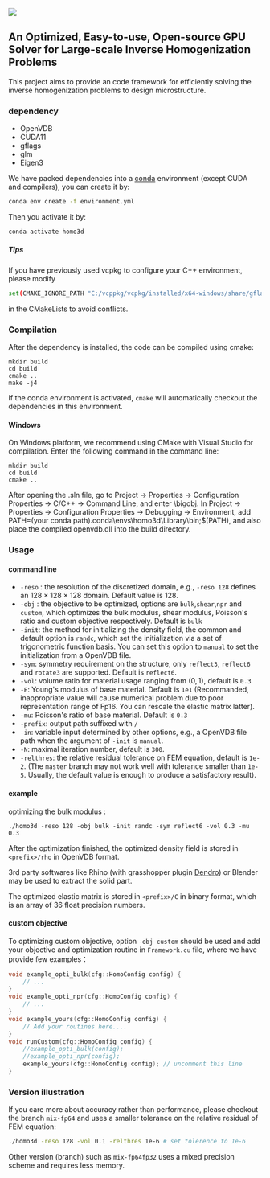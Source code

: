 ![](https://s2.loli.net/2023/06/13/pIOTzngcB4blmN8.png)
## An Optimized, Easy-to-use, Open-source GPU Solver for Large-scale Inverse Homogenization Problems

This project aims to provide an code framework for efficiently solving the inverse homogenization problems to design microstructure.  

### dependency

* OpenVDB
* CUDA11
* gflags
* glm
* Eigen3

We have packed dependencies into a [conda](https://docs.conda.io/en/latest/miniconda.html) environment (except CUDA  and compilers), you can create it by:

```bash
conda env create -f environment.yml
```

Then you activate it by:

```bash
conda activate homo3d
```
##### Tips

If you have previously used vcpkg to configure your C++ environment, please modify
```bash
set(CMAKE_IGNORE_PATH "C:/vcppkg/vcpkg/installed/x64-windows/share/gflags")
```
in the CMakeLists to avoid conflicts.


### Compilation

After the dependency is installed, the code can be compiled using cmake:

```shell
mkdir build
cd build
cmake ..
make -j4
```

If the conda environment is activated, `cmake` will automatically checkout the dependencies in this environment.

#### Windows

On Windows platform, we recommend using CMake with Visual Studio for compilation. Enter the following command in the command line:

```shell
mkdir build
cd build
cmake ..
```

After opening the .sln file, go to Project -> Properties -> Configuration Properties -> C/C++ -> Command Line, and enter \bigobj.
In Project -> Properties -> Configuration Properties -> Debugging -> Environment, add PATH=(your conda path).conda\envs\homo3d\Library\bin;$(PATH), and also place the compiled openvdb.dll into the build directory.

### Usage

#### command line

* `-reso` : the resolution of the discretized domain, e.g., `-reso 128` defines an $128\times128\times128$ domain. Default value is 128.
* `-obj` : the objective to be optimized, options are `bulk`,`shear`,`npr` and `custom`, which optimizes the bulk modulus, shear modulus, Poisson's ratio and custom objective respectively. Default is `bulk`
* `-init`: the method for initializing the density field, the common and default option is `randc`, which set the initialization via  a set of trigonometric function basis. You can set this option to `manual` to set the initialization from a OpenVDB file.
* `-sym`: symmetry requirement on the structure, only `reflect3`, `reflect6` and `rotate3` are supported. Default is `reflect6`.
* `-vol`: volume ratio for material usage ranging from $(0,1)$, default is `0.3`
* `-E`: Young's  modulus of base material. Default is `1e1` (Recommanded, inappropriate value will cause numerical problem due to poor representation range of Fp16. You can rescale the elastic matrix latter).
* `-mu`: Poisson's ratio of base material. Default is `0.3`
* `-prefix`: output path suffixed with `/` 
* `-in`: variable input determined by other options, e.g., a OpenVDB file path when the argument of `-init` is `manual`.
* `-N`: maximal iteration number, default is `300`.
* `-relthres`: the relative residual tolerance on FEM equation, default is `1e-2`. (The `master` branch may not work well with tolerance smaller than `1e-5`. Usually, the default value is enough to produce a satisfactory result).



#### example

optimizing the bulk modulus :

```shell
./homo3d -reso 128 -obj bulk -init randc -sym reflect6 -vol 0.3 -mu 0.3
```

After the optimization finished, the optimized density field is stored in `<prefix>/rho` in OpenVDB format.

3rd party softwares like Rhino (with grasshopper plugin [Dendro](https://www.food4rhino.com/en/app/dendro)) or Blender may be used to extract the solid part.

The optimized elastic matrix is stored in `<prefix>/C` in binary format, which is an array of 36 float precision numbers.



#### custom objective

To optimizing custom objective, option `-obj custom` should be used and add your objective and optimization routine in `Framework.cu` file, where we have provide few examples：

```cpp
void example_opti_bulk(cfg::HomoConfig config) {
    // ...
}
void example_opti_npr(cfg::HomoConfig config) {
    // ...
}
void example_yours(cfg::HomoConfig config) {
	// Add your routines here....
}
void runCustom(cfg::HomoConfig config) {
	//example_opti_bulk(config);
	//example_opti_npr(config);
	example_yours(cfg::HomoConfig config); // uncomment this line
}
```





### Version illustration

If you care more about accuracy rather than performance, please checkout the branch `mix-fp64` and uses a smaller tolerance on  the relative residual of FEM equation:

```bash
./homo3d -reso 128 -vol 0.1 -relthres 1e-6 # set tolerence to 1e-6
```



Other version (branch) such as `mix-fp64fp32` uses a mixed precision scheme and requires less memory.



